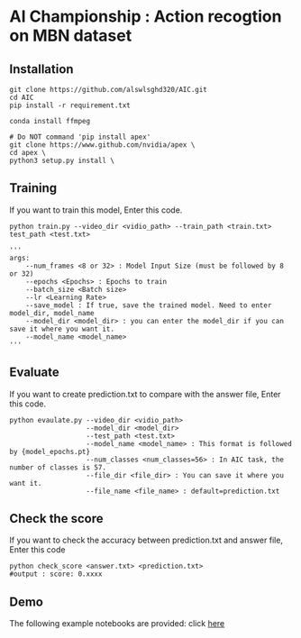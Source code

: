 # AI Championship : Action recogtion on MBN dataset

## Installation

```
git clone https://github.com/alswlsghd320/AIC.git 
cd AIC 
pip install -r requirement.txt

conda install ffmpeg

# Do NOT command 'pip install apex'
git clone https://www.github.com/nvidia/apex \
cd apex \
python3 setup.py install \
```

## Training
If you want to train this model, Enter this code.
```
python train.py --video_dir <vidio_path> --train_path <train.txt> test_path <test.txt>

'''
args:
    --num_frames <8 or 32> : Model Input Size (must be followed by 8 or 32)
    --epochs <Epochs> : Epochs to train
    --batch_size <Batch size> 
    --lr <Learning Rate> 
    --save_model : If true, save the trained model. Need to enter model_dir, model_name  
    --model_dir <model_dir> : you can enter the model_dir if you can save it where you want it. 
    --model_name <model_name> 
'''
```

## Evaluate
If you want to create prediction.txt to compare with the answer file, Enter this code.
```
python evaulate.py --video_dir <vidio_path> 
                   --model_dir <model_dir> 
                   --test_path <test.txt>
                   --model_name <model_name> : This format is followed by {model_epochs.pt}
                   --num_classes <num_classes=56> : In AIC task, the number of classes is 57.
                   --file_dir <file_dir> : You can save it where you want it.
                   --file_name <file_name> : default=prediction.txt
```
## Check the score
If you want to check the accuracy between prediction.txt and answer file, Enter this code
```
python check_score <answer.txt> <prediction.txt>
#output : score: 0.xxxx
```


## Demo
The following example notebooks are provided: click [here](demo.ipynb) 
